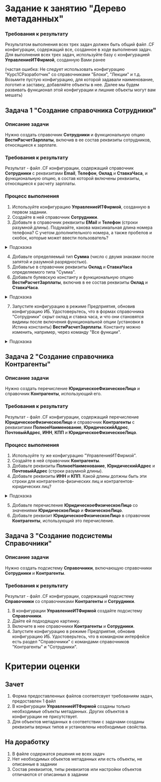 # Задание к занятию "Дерево метаданных"

### Требования к результату

Результатом выполнения всех трех задач должен быть общий файл .CF конфигурации, содержащий все, созданное в ходе выполнения задач.
Для выполнения всех трех задач, используйте базу с конфигурацией **УправлениеИТФирмой**, созданную Вами ранее

(частая ошибка: Не следует использовать конфигурацию "Курс1СРазработчик" со справочниками "Блоки", "Лекции" и т.д. Возьмите пустую конфигурацию, для которой задавали наименование, логотип и заставку, добавляйте объекты в нее. Далее мы будем развивать функционал этой конфигурации и лишние объекты могут вам мешать)

## Задача 1 "Создание справочника **Сотрудники**"

### Описание задачи

Нужно создать справочник **Сотрудники** и функциональную опцию **ВестиРасчетЗарплаты**, включив в ее состав реквизиты сотрудников, относящиеся к зарплате.

### Требования к результату

Результат - файл .CF конфигурации, содержащий справочник **Сотрудники** с реквизитами **Email**, **Телефон**, **Оклад** и **СтавкаЧаса**, и функциональную опцию, в состав которой включены реквизиты, относящиеся к расчету зарплаты.

### Процесс выполнения

1. Используйте конфигурацию **УправлениеИТФирмой**, созданную в первом задании.
2. Создайте в ней справочник **Сотрудники**.
3. Добавьте в справочник реквизиты **EMail** и **Телефон** (строки разумной длины). Подумайте, какова максимальная длина номера телефона? С учетом дополнительного номера, а также пробелов и скобок, которые может ввести пользователь?

<details>
    <summary>Подсказка</summary>

  
- Интересный факт. Один из самых длинных адресов в РФ имеет 211 символов (с пробелами): Российская Федерация, Новосибирская область, г. Бердск, Территория, изъятая из земель подсобного хозяйства Всесоюзного центрального совета профессиональных союзов, для организации крестьянского хозяйства, дом 17.

- Как создать маску для телефона [смотрите здесь](https://helpf.pro/faq/view/1017.html)

</details>

4. Добавьте определяемый тип **Сумма** (число с двумя знаками после запятой и разумной разрядностью).
5. Добавьтье в справочник реквизиты **Оклад** и **СтавкаЧаса** определяемого типа "Сумма".
6. Добавьте булевскую константу и функциональную опцию **ВестиРасчетЗарплаты**, включив в ее состав реквизиты **Оклад** и **СтавкаЧаса**.

<details>
    <summary>Подсказка</summary>

- Функциональная опция включает и выключает видимость объектов метаданных. Поэтому надо внимательно следить, что включается в состав и добавлять только необходимое. Не добавлять Справочник целиком, а только отдельные реквизиты. 

- ![](https://u.netology.ru/backend/uploads/lms/attachments/files/data/54585/%D0%BF%D0%BE%D0%B4%D1%81%D0%BA%D0%B0%D0%B7%D0%BA%D0%B0_3.png)

</details>
    
7. Запустите конфигурацию в режиме Предприятия, обновив конфигурацию ИБ. Удостоверьтесь, что в формах справочника "Сотрудники" скрыт оклад и ставка часа, и что они становятся видимы после включения функциональной опции (установки в Истина константы) **ВестиРасчетЗарплаты**. Константу можно изменить, например, через команду "Все функции". 

<details>
    <summary>Подсказка</summary>

- В актуальных платформах команда «Все функции» называется «Функции для технического специалиста…»

- ![](https://u.netology.ru/backend/uploads/lms/attachments/files/data/54588/%D0%BF%D0%BE%D0%B4%D1%81%D0%BA%D0%B0%D0%B7%D0%BA%D0%B0_3.1.jpg)

</details>

## Задача 2 "Создание справочника **Контрагенты**"

### Описание задачи

Нужно создать перечисление **ЮридическоеФизическоеЛицо** и справочник **Контрагенты**, использующий его.

### Требования к результату

Результат - файл .CF конфигурации, содержащий перечисление **ЮридическоеФизическоеЛицо** и справочник **Контрагенты** с реквизитами **ПолноеНаименование**, **ЮридическийАдрес**, **ПочтовыйАдрес**, **ИНН**, **КПП** и **ЮридическоеФизическоеЛицо**.

### Процесс выполнения

1. Используйте ту же конфигурацию "УправлениеИТФирмой".
2. Создайте в ней справочник **Контрагенты**.
3. Добавьте реквизиты **ПолноеНаименование**, **ЮридическийАдрес** и **ПочтовыйАдрес** (строки разумной длины). 
4. Добавьте реквизиты **ИНН** и **КПП**. Какой длины должны быть эти строки для контрагентов-физических лиц и контрагентов-юридических лиц?

<details>
    <summary>Подсказка</summary>
  
- ИНН юридических лиц состоит из 10 цифр, а физических — из 12. КПП в реквизитах — это аббревиатура словосочетания «код причины постановки». Имеется в виду постановка на учет в налоговом органе. Данный код состоит из 9 символов, каждый из которых содержит определенную информацию.
    
</details>

5. Добавьте перечисление **ЮридическоеФизическоеЛицо** со значениями **ЮридическоеЛицо** и **ФизическоеЛицо**.
5. Добавьте реквизит **ЮридическоеФизическоеЛицо** в справочник **Контрагенты**, использующий это перечисление.

## Задача 3 "Создание подсистемы **Справочники**"

### Описание задачи

Нужно создать подсистему **Справочники**, включающую справочники **Сотрудники** и **Контрагенты**.

### Требования к результату

Результат - файл .CF конфигурации, содержащий подсистему **Справочники** со справочниками **Контрагенты** и **Сотрудники**.

1. В конфигурации **УправлениеИТФирмой** создайте подсистему **Справочники**.
2. Дайте ей подходящую картинку.
3. Включите в нее справочники **Контрагенты** и **Сотрудники**.
4. Запустите конфигурацию в режиме Предприятия, обновив конфигурацию ИБ. Удостоверьтесь, что в командном интерфейсе есть раздел "Справочники" с командами справочников "Контрагенты" и "Сотрудники".

# Критерии оценки

## Зачет
1. Форма предоставленных файлов соответсвует требованиям задач, предоставлен 1 файл
2. В конфигурации **УправлениеИТФирмой** созданы только необходимые объекты метаданных. Других объектов в конфигурации не присутствует.
3. Для объектов метаданных в соответствии с задачами созданы реквизиты верных типов и установлены необходимые свойства.

## На доработку
1. В файле содержатся решения не всех задач
2. Нет необходимых объектов метаданных или есть объекты, не описанные в задании
3. Состав реквизитов, типы реквизитов или настройки объектов отличаются от описанных в задании
